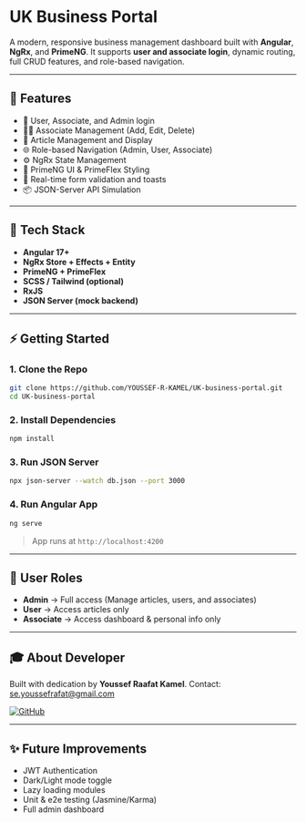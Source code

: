 # UK Business Portal

A modern, responsive business management dashboard built with **Angular**, **NgRx**, and **PrimeNG**.
It supports **user and associate login**, dynamic routing, full CRUD features, and role-based navigation.

---

## 🚀 Features

* 🔐 User, Associate, and Admin login
* 🧑‍💼 Associate Management (Add, Edit, Delete)
* 📰 Article Management and Display
* 🌐 Role-based Navigation (Admin, User, Associate)
* ⚙️ NgRx State Management
* 💅 PrimeNG UI & PrimeFlex Styling
* 🔄 Real-time form validation and toasts
* 📦 JSON-Server API Simulation

---

## 🔧 Tech Stack

* **Angular 17+**
* **NgRx Store + Effects + Entity**
* **PrimeNG + PrimeFlex**
* **SCSS / Tailwind (optional)**
* **RxJS**
* **JSON Server (mock backend)**

---

## ⚡ Getting Started

### 1. Clone the Repo

```bash
git clone https://github.com/YOUSSEF-R-KAMEL/UK-business-portal.git
cd UK-business-portal
```

### 2. Install Dependencies

```bash
npm install
```

### 3. Run JSON Server

```bash
npx json-server --watch db.json --port 3000
```

### 4. Run Angular App

```bash
ng serve
```

> App runs at `http://localhost:4200`

---

## 👤 User Roles

* **Admin** → Full access (Manage articles, users, and associates)
* **User** → Access articles only
* **Associate** → Access dashboard & personal info only

---

## 🎓 About Developer

Built with dedication by **Youssef Raafat Kamel**.
Contact: [se.youssefrafat@gmail.com](mailto:se.youssefrafat@gmail.com)

[![GitHub](https://img.shields.io/badge/GitHub--blue?style=social\&logo=github)](https://github.com/YOUSSEF-R-KAMEL)

---

## ✨ Future Improvements

* JWT Authentication
* Dark/Light mode toggle
* Lazy loading modules
* Unit & e2e testing (Jasmine/Karma)
* Full admin dashboard
